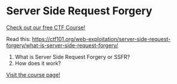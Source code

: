 # Server Side Request Forgery

[Check out our free CTF Course!](https://academy.hoppersroppers.org/mod/page/view.php?id=635)

Read this: <https://ctf101.org/web-exploitation/server-side-request-forgery/what-is-server-side-request-forgery/>

1. What is Server Side Request Forgery or SSFR?
2. How does it work?



[Visit the course page!](https://academy.hoppersroppers.org/mod/assign/view.php?id=635)
